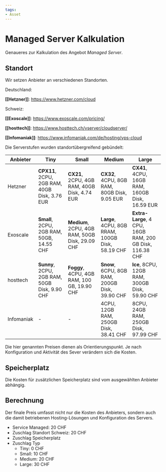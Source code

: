 ```yaml
---
tags:
- Asset
---
```

# Managed Server Kalkulation

Genaueres zur Kalkulation des Angebot *Managed Server*.

## Standort

Wir setzen Anbieter an verschiedenen Standorten.

Deutschland:

**[[Hetzner]]**: <https://www.hetzner.com/cloud>

Schweiz:

**[[Exoscale]]**: <https://www.exoscale.com/pricing/>

**[[hosttech]]**: <https://www.hosttech.ch/vserver/cloudserver/>

**[[Infomaniak]]**: <https://www.infomaniak.com/de/hosting/vps-cloud>

Die Serverstufen wurden standortübergreifend gebündelt:

| Anbieter   | Tiny                                          | Small                                           | Medium                                           | Large                                                     |
| ---------- | --------------------------------------------- | ----------------------------------------------- | ------------------------------------------------ | --------------------------------------------------------- |
| Hetzner    | **CPX11**, 2CPU, 2GB RAM, 40GB Disk, 3.76 EUR | **CX21**, 2CPU, 4GB RAM, 40GB Disk, 4.74 EUR    | **CX32**, 4CPU, 8GB RAM, 80GB Disk, 9.05 EUR     | **CX41**, 4CPU, 16GB RAM, 160GB Disk, 16.59  EUR          |
| Exoscale   | **Small**, 2CPU, 2GB RAM, 50GB, 14.55 CHF     | **Medium**, 2CPU, 4GB RAM, 50GB Disk, 29.09 CHF | **Large**, 4CPU, 8GB RRAM, 100GB Disk, 58.19 CHF | **Extra-Large**, 4 CPU, 16GB RAM, 200 GB Disk, 116.38 CHF |
| hosttech   | **Sunny**, 2CPU, 2GB RAM, 50GB Disk, 9.90 CHF | **Foggy**, 4CPU, 4GB RAM, 100 GB, 19.90 CHF     | **Snow**, 6CPU,  8GB RAM, 200GB Disk, 39.90 CHF  | **Ice**, 8CPU, 12GB RAM, 300GB Disk, 59.90 CHF            |
| Infomaniak | -                                             | -                                               | 4CPU, 12GB RAM, 250GB Disk, 38.41 CHF            | 8CPU, 24GB RAM, 250GB Disk, 97.99 CHF                     |

Die hier genannten Preisen dienen als Orientierungspunkt. Je nach Konfiguration und Aktivität des Sever verändern sich die Kosten.

## Speicherplatz

Die Kosten für zusätzlichen Speicherplatz sind vom ausgewählten Anbieter abhängig.

## Berechnung

Der finale Preis umfasst nicht nur die Kosten des Anbieters, sondern auch die damit betriebenen Hosting-Lösungen und Konfiguration des Servers.

+ Service Managed: 20 CHF
+ Zuschlag Standort Schweiz: 20 CHF
+ Zuschlag Speicherplatz
+ Zuschlag Typ
	+ Tiny: 0 CHF
	+ Small: 10 CHF
	+ Medium: 20 CHF
	+ Large: 30 CHF
